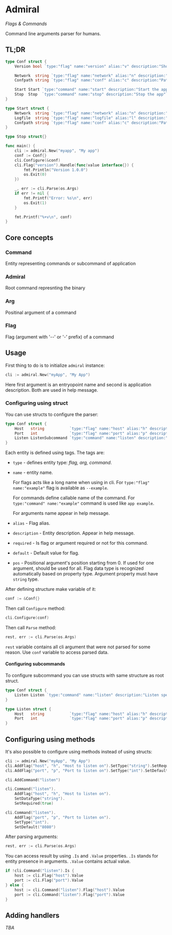 # Admiral
*Flags & Commands*

Command line arguments parser for humans.

## TL;DR
```go
type Conf struct {
	Version bool `type:"flag" name:"version" alias:"v" description:"Show version"`

	Network  string `type:"flag" name:"network" alias:"n" description:"Network in CIDR format" required:"true"`
	Confpath string `type:"flag" name:"conf" alias:"c" description:"Path to config file" default:"/etc/app.conf"`

	Start Start `type:"command" name:"start" description:"Start the app in detached mode"`
	Stop  Stop  `type:"command" name:"stop" description:"Stop the app"`
}

type Start struct {
	Network  string `type:"flag" name:"network" alias:"n" description:"Network in CIDR format" required:"true"`
	Logfile  string `type:"flag" name:"logfile" alias:"l" description:"Logfile path" default:"/var/log/app.log"`
	Confpath string `type:"flag" name:"conf" alias:"c" description:"Path to config file" default:"/etc/app.conf"`
}

type Stop struct{}

func main() {
	cli := admiral.New("myapp", "My app")
	conf := Conf{}
	cli.Configure(&conf)
	cli.Flag("version").Handle(func(value interface{}) {
		fmt.Println("Version 1.0.0")
		os.Exit(0)
	})

	_, err := cli.Parse(os.Args)
	if err != nil {
		fmt.Printf("Error: %s\n", err)
		os.Exit(1)
	}

	fmt.Printf("%+v\n", conf)
}
```


## Core concepts
### Command
Entity representing commands or subcommand of application
### Admiral
Root command represnting the binary
### Arg
Positinal argument of a command
### Flag
Flag (argument with '--' or '-' prefix) of a command

## Usage
First thing to do is to initialize `admiral` instance:
```go
cli := admiral.New("myApp", "My App")
```
Here first argument is an entryopoint name and second is application description. Both are used in help message.
### Configuring using struct
You can use structs to configure the parser:
```go
type Conf struct {
	Host   string           `type:"flag" name:"host" alias:"h" description:"Host to listen on" required:"true"`
	Port   int              `type:"flag" name:"port" alias:"p" description:"Port to listen on" default:"8080"`
	Listen ListenSubcommand `type:"command" name:"listen" description:"Listen specified host and port"`
}
```
Each entity is defined using tags. The tags are:
- `type` - defines entity type: *flag, arg, command*.
- `name` - entity name.

	For flags acts like a long name when using in cli. For `type:"flag" name:"example"` flag is available as `--example`.

	For commands define callable name of the command. For `type:"command" name:"example"` command is used like `app example`.

	For arguments name appear in help message.
- `alias` - Flag alias.
- `description` - Entity description. Appear in help message.
- `required` - Is flag or argument required or not for this command.
- `default` - Default value for flag.
- `pos` - Positional argument's position starting from 0. If used for one argument, should be used for all.
Flag data type is recognized automatically based on property type.
Argument property must have `string` type.

After defining structure make variable of it:
```go
conf := &Conf{}
```
Then call `Configure` method:
```go
cli.Configure(conf)
```
Then call `Parse` method:
```go
rest, err := cli.Parse(os.Args)
```
`rest` variable contains all cli argument that were not parsed for some reason.
Use `conf` variable to access parsed data.
#### Configuring subcommands
To configure subcommand you can use structs with same structure as root struct.
```go
type Conf struct {
	Listen Listen `type:"command" name:"listen" description:"Listen specified host and port"`
}

type Listen struct {
	Host   string           `type:"flag" name:"host" alias:"h" description:"Host to listen on" required:"true"`
	Port   int              `type:"flag" name:"port" alias:"p" description:"Port to listen on" default:"8080"`
}
```

## Configuring using methods
It's also possible to configure using methods instead of using structs:
```go
cli := admiral.New("myApp", "My App")
cli.AddFlag("host", "h", "Host to listen on").SetType("string").SetRequired(true)
cli.AddFlag("port", "p", "Port to listen on").SetType("int").SetDefault("8080")

cli.AddCommand("listen")

cli.Command("listen").
	AddFlag("host", "h", "Host to listen on").
	SetDataType("string").
	SetRequired(true)

cli.Command("listen").
	AddFlag("port", "p", "Port to listen on").
	SetType("int").
	SetDefault("8080")
```
After parsing arguments:
```go
rest, err := cli.Parse(os.Args)
```
You can access result by using `.Is` and `.Value` properties. `.Is` stands for entity presence in arguments. `.Value` contains actual value.
```go
if !cli.Command("listen").Is {
	host := cli.Flag("host").Value
	port := cli.Flag("port").Value
} else {
	host := cli.Command("listen").Flag("host").Value
	port := cli.Command("listen").Flag("port").Value
}

```
## Adding handlers
*TBA*
